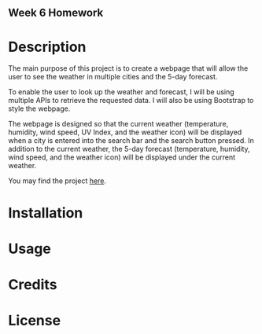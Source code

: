 ## Week 6 Homework

# Description

The main purpose of this project is to create a webpage that will allow the user to see the weather in multiple cities and the 5-day forecast.

To enable the user to look up the weather and forecast, I will be using multiple APIs to retrieve the requested data. I will also be using Bootstrap to style the webpage.

The webpage is designed so that the current weather (temperature, humidity, wind speed, UV Index, and the weather icon) will be displayed when a city is entered into the search bar and the search button pressed. In addition to the current weather, the 5-day forecast (temperature, humidity, wind speed, and the weather icon) will be displayed under the current weather.

You may find the project [here](https://andrewplee.github.io/Week-6-homework/).

# Installation

# Usage

# Credits

# License
